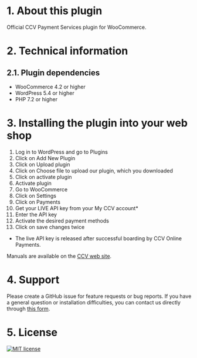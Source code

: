 # 1. About this plugin

Official CCV Payment Services plugin for WooCommerce.

# 2. Technical information

## 2.1. Plugin dependencies

- WooCommerce 4.2 or higher
- WordPress 5.4 or higher
- PHP 7.2 or higher

# 3. Installing the plugin into your web shop

1. Log in to WordPress and go to Plugins
2. Click on Add New Plugin
3. Click on Upload plugin
4. Click on Choose file to upload our plugin, which you downloaded
5. Click on activate plugin
6. Activate plugin
7. Go to WooCommerce
8. Click on Settings
9. Click on Payments
10. Get your LIVE API key from your My CCV account*
11. Enter the API key
12. Activate the desired payment methods
13. Click on save changes twice

* The live API key is released after successful boarding by CCV Online Payments.
  
Manuals are available on the [CCV web site](https://www.ccv.eu/nl/service/support/handleidingen).

# 4. Support

Please create a GitHub issue for feature requests or bug reports. If you have a general question or installation difficulties, you can contact us directly through [this form](https://www.ccv.eu/nl/betaaloplossingen/betaaloplossingen-online/online-payments-voor-developers). 

# 5. License

[![MIT license](https://img.shields.io/github/license/CCV/ccvonlinepayments-woocommerce)](https://github.com/CCV/ccvonlinepayments-woocommerce/blob/master/LICENSE.txt)
